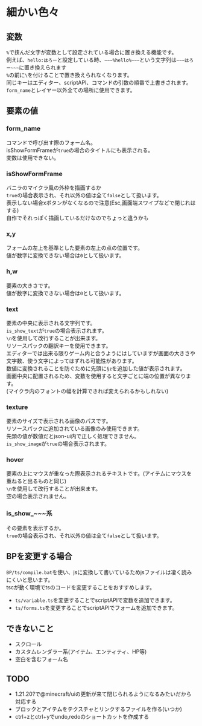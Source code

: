 # 細かい色々

## 変数

`%`で挟んだ文字が変数として設定されている場合に置き換える機能です。<br>
例えば、`hello:はろー`と設定している時、`~~~%hello%~~~`という文字列は`~~~はろー~~~`に置き換えられます<br>
`%`の前に`\`を付けることで置き換えられなくなります。<br>
同じキーはエディター、scriptAPI、コマンドの引数の順番で上書きされます。<br>
`form_name`とレイヤー以外全ての場所に使用できます。

## 要素の値

### form_name

コマンドで呼び出す際のフォーム名。<br>
isShowFormFrameが`true`の場合のタイトルにも表示される。<br>
変数は使用できない。

### isShowFormFrame

バニラのマイクラ風の外枠を描画するか<br>
`true`の場合表示され、それ以外の値は全て`false`として扱います。<br>
表示しない場合xボタンがなくなるので注意(Esc,画面端スワイプなどで閉じれはする)<br>
自作でそれっぽく描画しているだけなのでちょっと違うかも<br>

### x,y

フォームの左上を基準とした要素の左上の点の位置です。<br>
値が数字に変換できない場合は`0`として扱います。

### h,w

要素の大きさです。<br>
値が数字に変換できない場合は`0`として扱います。

### text

要素の中央に表示される文字列です。<br>
`is_show_text`が`true`の場合表示されます。<br>
`\n`を使用して改行することが出来ます。<br>
リソースパックの翻訳キーを使用できます。<br>
エディターでは出来る限りゲーム内と合うようにはしていますが画面の大きさや文字数、使う文字によってはずれる可能性があります。<br>
数値に変換されることを防ぐために先頭に`§z`を追加した値が表示されます。<br>
画面中央に配置されるため、変数を使用すると文字ごとに端の位置が異なります。<br>
(マイクラ内のフォントの幅を計算できれば変えられるかもしれない)

### texture

要素のサイズで表示される画像のパスです。<br>
リソースパックに追加されている画像のみ使用できます。<br>
先頭の値が数値だとjson-ui内で正しく処理できません。<br>
`is_show_image`が`true`の場合表示されます。<br>

### hover

要素の上にマウスが重なった際表示されるテキストです。(アイテムにマウスを重ねると出るものと同じ)<br>
`\n`を使用して改行することが出来ます。<br>
空の場合表示されません。

### is_show_~~~系

その要素を表示するか。<br>
`true`の場合表示され、それ以外の値は全て`false`として扱います。

## BPを変更する場合

`BP/ts/compile.bat`を使い、jsに変換して書いているためjsファイルは凄く読みにくいと思います。<br>
tscが動く環境でtsのコードを変更することをおすすめします。

- `ts/variable.ts`を変更することでscriptAPIで変数を追加できます。
- `ts/forms.ts`を変更することでscriptAPIでフォームを追加できます。

## できないこと

- スクロール
- カスタムレンダラー系(アイテム、エンティティ、HP等)
- 空白を含むフォーム名

## TODO

- 1.21.20?で@minecraft/uiの更新が来て閉じられるようになるみたいだから対応する
- ブロックとアイテムをテクスチャとリンクするファイルを作る(いつか)
- ctrl+zとctrl+yでundo,redoのショートカットを作成する

